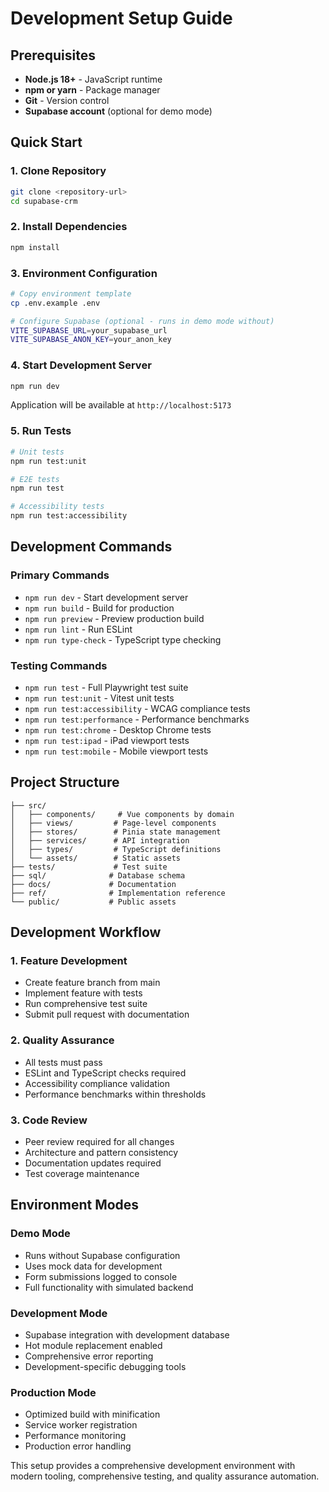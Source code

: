 # Development Setup Guide

## Prerequisites

- **Node.js 18+** - JavaScript runtime
- **npm or yarn** - Package manager
- **Git** - Version control
- **Supabase account** (optional for demo mode)

## Quick Start

### 1. Clone Repository
```bash
git clone <repository-url>
cd supabase-crm
```

### 2. Install Dependencies
```bash
npm install
```

### 3. Environment Configuration
```bash
# Copy environment template
cp .env.example .env

# Configure Supabase (optional - runs in demo mode without)
VITE_SUPABASE_URL=your_supabase_url
VITE_SUPABASE_ANON_KEY=your_anon_key
```

### 4. Start Development Server
```bash
npm run dev
```

Application will be available at `http://localhost:5173`

### 5. Run Tests
```bash
# Unit tests
npm run test:unit

# E2E tests  
npm run test

# Accessibility tests
npm run test:accessibility
```

## Development Commands

### Primary Commands
- `npm run dev` - Start development server
- `npm run build` - Build for production
- `npm run preview` - Preview production build
- `npm run lint` - Run ESLint
- `npm run type-check` - TypeScript type checking

### Testing Commands
- `npm run test` - Full Playwright test suite
- `npm run test:unit` - Vitest unit tests
- `npm run test:accessibility` - WCAG compliance tests
- `npm run test:performance` - Performance benchmarks
- `npm run test:chrome` - Desktop Chrome tests
- `npm run test:ipad` - iPad viewport tests
- `npm run test:mobile` - Mobile viewport tests

## Project Structure

```
├── src/
│   ├── components/     # Vue components by domain
│   ├── views/         # Page-level components
│   ├── stores/        # Pinia state management
│   ├── services/      # API integration
│   ├── types/         # TypeScript definitions
│   └── assets/        # Static assets
├── tests/             # Test suite
├── sql/              # Database schema
├── docs/             # Documentation
├── ref/              # Implementation reference
└── public/           # Public assets
```

## Development Workflow

### 1. Feature Development
- Create feature branch from main
- Implement feature with tests
- Run comprehensive test suite
- Submit pull request with documentation

### 2. Quality Assurance
- All tests must pass
- ESLint and TypeScript checks required
- Accessibility compliance validation
- Performance benchmarks within thresholds

### 3. Code Review
- Peer review required for all changes
- Architecture and pattern consistency
- Documentation updates required
- Test coverage maintenance

## Environment Modes

### Demo Mode
- Runs without Supabase configuration
- Uses mock data for development
- Form submissions logged to console
- Full functionality with simulated backend

### Development Mode
- Supabase integration with development database
- Hot module replacement enabled
- Comprehensive error reporting
- Development-specific debugging tools

### Production Mode
- Optimized build with minification
- Service worker registration
- Performance monitoring
- Production error handling

This setup provides a comprehensive development environment with modern tooling, comprehensive testing, and quality assurance automation.